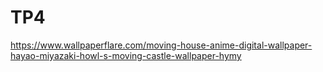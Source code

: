 # TP4
https://www.wallpaperflare.com/moving-house-anime-digital-wallpaper-hayao-miyazaki-howl-s-moving-castle-wallpaper-hymy
